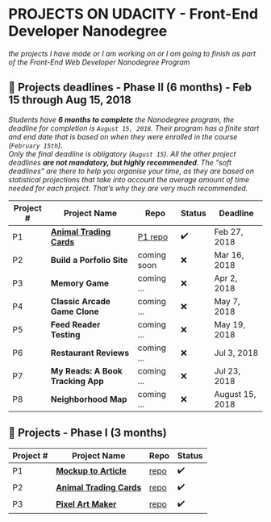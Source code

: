 # PROJECTS ON UDACITY - Front-End Developer Nanodegree

*the projects I have made or I am working on or I am going to finish as part of the Front-End Web Developer Nanodegree Program*

## :large_blue_circle: Projects deadlines - Phase II (6 months) - Feb 15 through Aug 15, 2018

*Students have **6 months to complete** the Nanodegree program, the deadline for completion is `August 15, 2018`. Their program has a finite start and end date that is based on when they were enrolled in the course (`February 15th`).*\
*Only the final deadline is obligatory (`August 15`). All the other project deadlines **are not mandatory, but highly recommended**. The "soft deadlines" are there to help you organise your time, as they are based on statistical projections that take into account the average amount of time needed for each project. That’s why they are very much recommended.*

|Project # | Project Name | Repo | Status | Deadline |
| -------- | ------------ | ---- | -------| -------- |
| P1 | **[Animal Trading Cards](https://jtrfs.github.io/animal-trading-card/)** | [P1 repo](https://github.com/jtrfs/animal-trading-card) | :heavy_check_mark: | Feb 27, 2018 |
| P2 | **Build a Porfolio Site** | coming soon| :x: |Mar 16, 2018 |
| P3 | **Memory Game** | coming ... | :x: | Apr 2, 2018 |
| P4 | **Classic Arcade Game Clone** | coming ... | :x: | May 7, 2018 |
| P5 | **Feed Reader Testing** | coming ... | :x: | May 19, 2018 |
| P6 | **Restaurant Reviews** | coming ... | :x: | Jul 3, 2018 |
| P7 | **My Reads: A Book Tracking App** | coming ... | :x: | Jul 23, 2018 |
| P8 | **Neighborhood Map** | coming ... | :x: | August 15, 2018 |

## :large_blue_circle: Projects - Phase I (3 months)

|Project # | Project Name | Repo | Status |
| -------- | ------------ | ------ | ---- |
| P1 | **[Mockup to Article](https://jtrfs.github.io/mockup-to-article/)** | [repo](https://github.com/jtrfs/mockup-to-article) | :heavy_check_mark: |
| P2 | **[Animal Trading Cards](https://jtrfs.github.io/animal-trading-card/)** | [repo](https://github.com/jtrfs/animal-trading-card) | :heavy_check_mark: |
| P3 | **[Pixel Art Maker](https://jtrfs.github.io/pixel-art-maker/)** | [repo](https://github.com/jtrfs/pixel-art-maker) | :heavy_check_mark: |
